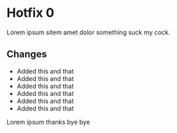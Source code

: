 # Hotfix 0
Lorem ipsum sitem amet dolor something suck my cock.
## Changes
- Added this and that
- Added this and that
- Added this and that
- Added this and that
- Added this and that
- Added this and that

Lorem ipsum thanks bye bye
